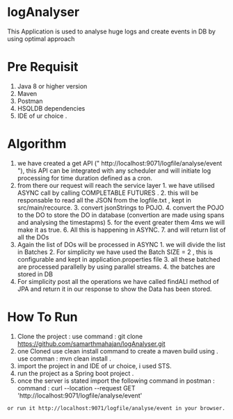 # logAnalyser

This Application is used to analyse huge logs and create events in DB by using optimal approach 

# Pre Requisit
  1. Java 8 or higher version
  2. Maven 
  3. Postman 
  4. HSQLDB dependencies
  5. IDE of ur choice .
  
# Algorithm 

  1. we have created a get API (" http://localhost:9071/logfile/analyse/event "), this API can be integrated with any scheduler and will initiate log processing for time duration defined as a cron. 
  2. from there our request will reach the service layer 
    1.  we have utilised ASYNC call by calling COMPLETABLE FUTURES .
    2.  this will be responsable to read all the JSON from the logfile.txt , kept in src/main/recource.
    3.  convert jsonStrings to POJO.
    4.  convert the POJO to the DO to store the DO in database (convertion are made using spans and analysing the timestapms)
    5.  for the event greater them 4ms we will make it as true.
    6.  All this is happening in ASYNC.
    7.  and will return list of all the DOs
  3. Again the list of DOs will be processed in ASYNC
    1. we will divide the list in Batches
    2. For simplicity we have used the Batch SIZE = 2 , this is configurable and kept in application.properties file
    3. all these batched are processed parallelly by using parallel streams.
    4. the batches are stored in DB 
  4. For simplicity post all the operations we have called findALl method of JPA and return it in our response to show the Data has been stored.

# How To Run
  1. Clone the project :
    use command : git clone https://github.com/samarthmahajan/logAnalyser.git
  2. one Cloned use clean install command to create a maven build using .
    use comman : mvn clean install .
  3. import the project in and IDE of ur choice, i used STS.
  4. run the project as a Spring boot project .
  5. once the server is stated import the following command in postman :
    command : curl --location --request GET 'http://localhost:9071/logfile/analyse/event'
    
    or run it http://localhost:9071/logfile/analyse/event in your browser.
   
